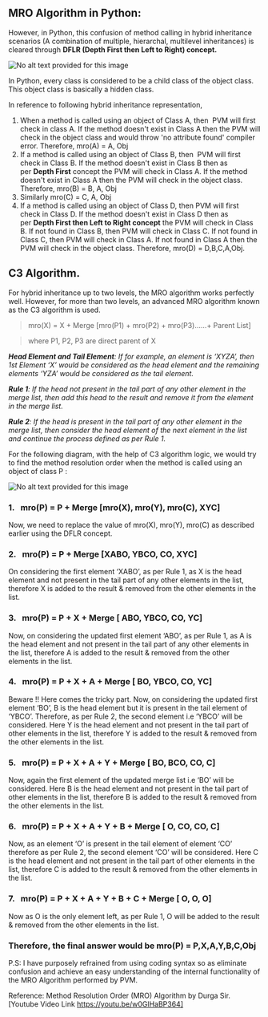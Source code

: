 ## MRO Algorithm in Python:

However, in Python, this confusion of method calling in hybrid inheritance scenarios (A combination of multiple, hierarchal, multilevel inheritances) is cleared through **DFLR (Depth First then Left to Right) concept.**

![No alt text provided for this image](https://media.licdn.com/dms/image/C5612AQGgfL1py0ROVw/article-inline_image-shrink_1000_1488/0/1601410527646?e=1684972800&v=beta&t=793iVJY_-tbn_hqOJXz3N8fgCy2ynURdzOD1z1C7rpo)

In Python, every class is considered to be a child class of the object class. This object class is basically a hidden class.

In reference to following hybrid inheritance representation,

1.  When a method is called using an object of Class A, then  PVM will first check in class A. If the method doesn't exist in Class A then the PVM will check in the object class and would throw 'no attribute found' compiler error. Therefore, mro(A) = A, Obj
2.  If a method is called using an object of Class B, then  PVM will first check in Class B. If the method doesn't exist in Class B then as per **Depth First** concept the PVM will check in Class A. If the method doesn't exist in Class A then the PVM will check in the object class. Therefore, mro(B) = B, A, Obj
3.  Similarly mro(C) = C, A, Obj
4.  If a method is called using an object of Class D, then PVM will first check in Class D. If the method doesn't exist in Class D then as per **Depth First then Left to Right concept** the PVM will check in Class B. If not found in Class B, then PVM will check in Class C. If not found in Class C, then PVM will check in Class A. If not found in Class A then the PVM will check in the object class. Therefore, mro(D) = D,B,C,A,Obj.

## **C3 Algorithm.**

For hybrid inheritance up to two levels, the MRO algorithm works perfectly well. However, for more than two levels, an advanced MRO algorithm known as the C3 algorithm is used.

> mro(X) = X + Merge [mro(P1) + mro(P2) + mro(P3)…...+ Parent List]

> where P1, P2, P3 are direct parent of X

**_Head Element and Tail Element_**_: If for example, an element is ‘XYZA’, then 1st Element ‘X’ would be considered as the head element and the remaining elements ‘YZA’ would be considered as the tail element._

**_Rule 1_**_: If the head not present in the tail part of any other element in the merge list, then add this head to the result and remove it from the element in the merge list._

**_Rule 2_**_: If the head is present in the tail part of any other element in the merge list, then consider the head element of the next element in the list and continue the process defined as per Rule 1._

For the following diagram, with the help of C3 algorithm logic, we would try to find the method resolution order when the method is called using an object of class P :

![No alt text provided for this image](https://media.licdn.com/dms/image/C4E12AQHYEy1-45cVZw/article-inline_image-shrink_1000_1488/0/1601412795946?e=1684972800&v=beta&t=TRT5wXFqvWbr8u02-uruWWYyfqgyks6kzwWSp8ZPlmY)

### 1.   mro(P) = P + Merge [mro(X), mro(Y), mro(C), XYC]

Now, we need to replace the value of mro(X), mro(Y), mro(C) as described earlier using the DFLR concept.

### **2.   mro(P) = P + Merge [XABO, YBCO, CO, XYC]**

On considering the first element ‘XABO’, as per Rule 1, as X is the head element and not present in the tail part of any other elements in the list, therefore X is added to the result & removed from the other elements in the list.

### 3.   mro(P) = P + X + Merge [ ABO, YBCO, CO, YC]

Now, on considering the updated first element ‘ABO’, as per Rule 1, as A is the head element and not present in the tail part of any other elements in the list, therefore A is added to the result & removed from the other elements in the list.

### 4.   mro(P) = P + X + A + Merge [ BO, YBCO, CO, YC]

Beware !! Here comes the tricky part. Now, on considering the updated first element ‘BO’, B is the head element but it is present in the tail element of ‘YBCO’. Therefore, as per Rule 2, the second element i.e ‘YBCO’ will be considered. Here Y is the head element and not present in the tail part of other elements in the list, therefore Y is added to the result & removed from the other elements in the list.

### 5.   mro(P) = P + X + A + Y + Merge [ BO, BCO, CO, C]

Now, again the first element of the updated merge list i.e ‘BO’ will be considered. Here B is the head element and not present in the tail part of other elements in the list, therefore B is added to the result & removed from the other elements in the list.

### 6.   mro(P) = P + X + A + Y + B + Merge [ O, CO, CO, C]

Now, as an element ‘O’ is present in the tail element of element ‘CO’ therefore as per Rule 2, the second element ‘CO’ will be considered. Here C is the head element and not present in the tail part of other elements in the list, therefore C is added to the result & removed from the other elements in the list.

### 7.   mro(P) = P + X + A + Y + B + C + Merge [ O, O, O]

Now as O is the only element left, as per Rule 1, O will be added to the result & removed from the other elements in the list.

### Therefore, the final answer would be mro(P) = P,X,A,Y,B,C,Obj

P.S: I have purposely refrained from using coding syntax so as eliminate confusion and achieve an easy understanding of the internal functionality of the MRO Algorithm performed by PVM.

Reference: Method Resolution Order (MRO) Algorithm by Durga Sir. [Youtube Video Link https://youtu.be/w0GlHaBP364]